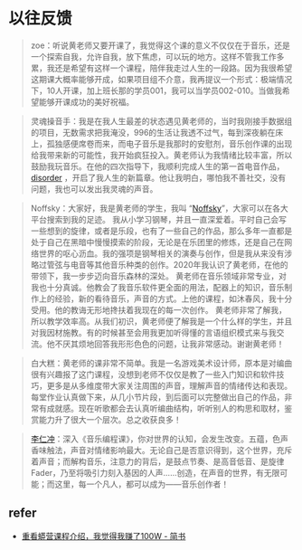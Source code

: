 # 以往反馈
> zoe：听说黄老师又要开课了，我觉得这个课的意义不仅仅在于音乐，还是一个探索自我，允许自我，放下焦虑，可以玩的地方。这样不管我工作多累，我还是希望有这样一个课程，陪伴我走过人生的一段路。因为我很希望这期课大概率能够开成，如果项目组不介意，我再提议一个形式：极端情况下，10人开课，加上班长那的学员001，我可以当学员002-010。当做我希望能够开课成功的美好祝福。

> 灵魂操音手：我是在我人生最差的状态遇见黄老师的，当时我刚接手数据组的项目，无数需求把我淹没，996的生活让我透不过气，每到深夜躺在床上，孤独感便席卷而来，而电子音乐是我那时的安慰剂，音乐创作课的出现给我带来新的可能性，我开始疯狂投入。黄老师认为我情绪比较丰富，所以鼓励我玩音乐。在他的四次指导下，我顺利完成人生的第一首电音作品，[disorder](http://url.cn/5qDqqRo) ，开启了我人生的新篇章。他让我明白，哪怕我不善社交，没有问题，我也可以发出我灵魂的声音。

> Noffsky：大家好，我是黄老师的学生，我叫 “[Noffsky](https://music.163.com/#/artist?id=12002097)”，大家可以在各大平台搜索到我的足迹。
我从小学习钢琴，并且一直深爱着。平时自己会写一些想到的旋律，或者是乐段，也有了一些自己的作品，那么多年一直都是处于自己在黑暗中慢慢摸索的阶段，无论是在乐团里的修炼，还是自己在网络世界的呕心沥血。我的强项是钢琴相关的演奏与创作，但是我从来没有涉略过管弦与电音等其他音乐种类的创作。2020年我认识了黄老师，在他的带领下，我一步步迈向音乐森林的深处。
黄老师在音乐领域非常专业，对我也十分真诚。他教会了我音乐软件更全面的用法，配器上的知识，音乐制作上的经验，新的看待音乐，声音的方式。上他的课程，如沐春风，我十分受用。他的教诲无形地搀扶着我现在的每一次创作。
黄老师非常了解我，所以教学效率高。从我们初识，黄老师便了解我是一个什么样的学生，并且对我因材施教。有的时候甚至会用我更加听得懂的言语组织模式来与我交流。他不厌其烦地回答我形形色色的问题，让我非常感动。谢谢黄老师！

> 白大糕：黄老师的课非常不简单。我是一名游戏美术设计师，原本是对编曲很有兴趣报了这门课程，没想到老师不仅仅是教了一些入门知识和软件技巧，更多是从多维度带大家关注周围的声音，理解声音的情绪传达和表现。每堂作业认真做下来，从几小节片段，到后面可以完整做出自己的作品，非常有成就感。现在听歌都会去认真听编曲结构，听听别人的构思和取材，鉴赏能力升了很大一个层次。总之收获良多！

> [李仁冲]( http://url.cn/Cz3jJVbQ)：深入《音乐编程课》，你对世界的认知，会发生改变。五蕴，色声香味触法，声音对情绪影响最大。无论自己是否意识得到，这个世界，充斥着声音；而解构音乐，注意力的背后，是鼓点节奏、是高音低音、是旋律Fader，乃至将吸引力刻入基因的人声……创造，在声音的世界，有无限可能；而这里，每一个凡人，都可以成为——音乐创作者！


## refer

- [重看蟒营课程介绍，我觉得我赚了100W - 简书](https://www.jianshu.com/p/5a62b8ff2510)
